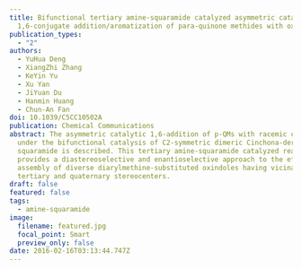 ```yaml
---
title: Bifunctional tertiary amine-squaramide catalyzed asymmetric catalytic
  1,6-conjugate addition/aromatization of para-quinone methides with oxindoles
publication_types:
  - "2"
authors:
  - YuHua Deng
  - XiangZhi Zhang
  - KeYin Yu
  - Xu Yan
  - JiYuan Du
  - Hanmin Huang
  - Chun-An Fan
doi: 10.1039/C5CC10502A
publication: Chemical Communications
abstract: The asymmetric catalytic 1,6-addition of p-QMs with racemic oxindoles
  under the bifunctional catalysis of C2-symmetric dimeric Cinchona-derived
  squaramide is described. This tertiary amine-squaramide catalyzed reaction
  provides a diastereoselective and enantioselective approach to the effective
  assembly of diverse diarylmethine-substituted oxindoles having vicinal
  tertiary and quaternary stereocenters.
draft: false
featured: false
tags:
  - amine-squaramide
image:
  filename: featured.jpg
  focal_point: Smart
  preview_only: false
date: 2016-02-16T03:13:44.747Z
---
```

